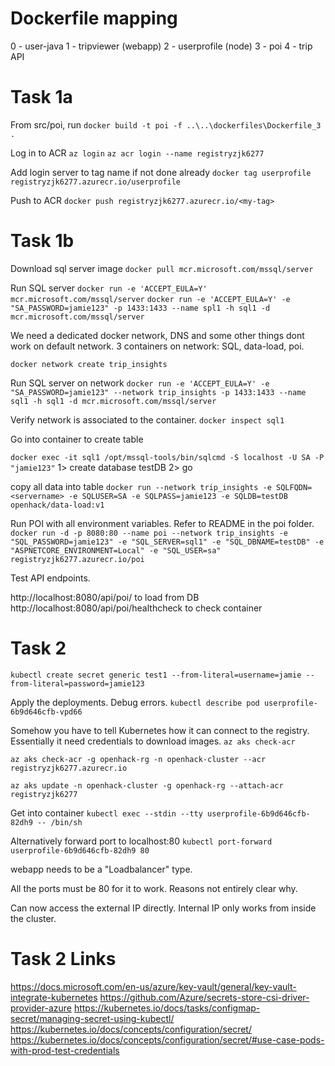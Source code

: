 # Dockerfile mapping
0 - user-java
1 - tripviewer (webapp)
2 - userprofile (node)
3 - poi
4 - trip API

# Task 1a
From src/poi, run `docker build -t poi -f ..\..\dockerfiles\Dockerfile_3 .`

Log in to ACR
`az login`
`az acr login --name registryzjk6277`

Add login server to tag name if not done already
`docker tag userprofile registryzjk6277.azurecr.io/userprofile`

Push to ACR `docker push registryzjk6277.azurecr.io/<my-tag>`

# Task 1b
Download sql server image
`docker pull mcr.microsoft.com/mssql/server`

Run SQL server
`docker run -e 'ACCEPT_EULA=Y' mcr.microsoft.com/mssql/server`
`docker run -e 'ACCEPT_EULA=Y' -e "SA_PASSWORD=jamie123" -p 1433:1433 --name spl1 -h sql1 -d mcr.microsoft.com/mssql/server`

We need a dedicated docker network, DNS and some other things dont work on default network.
3 containers on network: SQL, data-load, poi.

`docker network create trip_insights`


Run SQL server on network
`docker run -e 'ACCEPT_EULA=Y' -e "SA_PASSWORD=jamie123" --network trip_insights -p 1433:1433 --name sql1 -h sql1 -d mcr.microsoft.com/mssql/server`

Verify network is associated to the container.
`docker inspect sql1`


Go into container to create table

`docker exec -it sql1 /opt/mssql-tools/bin/sqlcmd -S localhost -U SA -P "jamie123"`
1> create database testDB
2> go


copy all data into table 
`docker run --network trip_insights -e SQLFQDN=<servername> -e SQLUSER=SA -e SQLPASS=jamie123 -e SQLDB=testDB openhack/data-load:v1`

Run POI with all environment variables. Refer to README in the poi folder.
`docker run -d -p 8080:80 --name poi --network trip_insights -e "SQL_PASSWORD=jamie123" -e "SQL_SERVER=sql1" -e "SQL_DBNAME=testDB" -e "ASPNETCORE_ENVIRONMENT=Local" -e "SQL_USER=sa" registryzjk6277.azurecr.io/poi`

Test API endpoints.

http://localhost:8080/api/poi/ to load from DB
http://localhost:8080/api/poi/healthcheck to check container

# Task 2
`kubectl create secret generic test1 --from-literal=username=jamie --from-literal=password=jamie123`

Apply the deployments.
Debug errors.
`kubectl describe pod userprofile-6b9d646cfb-vpd66`

Somehow you have to tell Kubernetes how it can connect to the registry. Essentially it need credentials to download images.
`az aks check-acr`

`az aks check-acr -g openhack-rg -n openhack-cluster --acr registryzjk6277.azurecr.io`


`az aks update -n openhack-cluster -g openhack-rg --attach-acr registryzjk6277`

Get into container
`kubectl exec --stdin --tty userprofile-6b9d646cfb-82dh9 -- /bin/sh`

Alternatively forward port to localhost:80
`kubectl port-forward userprofile-6b9d646cfb-82dh9 80`

webapp needs to be a "Loadbalancer" type.

All the ports must be 80 for it to work. Reasons not entirely clear why.

Can now access the external IP directly. Internal IP only works from inside the cluster.

# Task 2 Links
https://docs.microsoft.com/en-us/azure/key-vault/general/key-vault-integrate-kubernetes
https://github.com/Azure/secrets-store-csi-driver-provider-azure
https://kubernetes.io/docs/tasks/configmap-secret/managing-secret-using-kubectl/
https://kubernetes.io/docs/concepts/configuration/secret/
https://kubernetes.io/docs/concepts/configuration/secret/#use-case-pods-with-prod-test-credentials